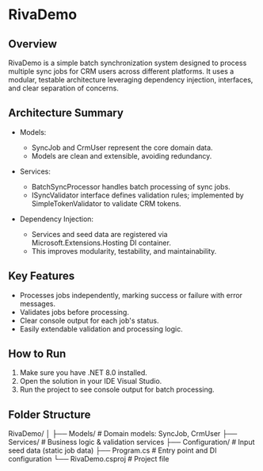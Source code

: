# RivaDemo

## Overview
RivaDemo is a simple batch synchronization system designed to process multiple sync jobs for CRM users across different platforms. It uses a modular, testable architecture leveraging dependency injection, interfaces, and clear separation of concerns.

## Architecture Summary
- Models:
  - SyncJob and CrmUser represent the core domain data.  
  - Models are clean and extensible, avoiding redundancy.

- Services:  
  - BatchSyncProcessor handles batch processing of sync jobs.  
  - ISyncValidator interface defines validation rules; implemented by SimpleTokenValidator to validate CRM tokens.

- Dependency Injection: 
  - Services and seed data are registered via Microsoft.Extensions.Hosting DI container.  
  - This improves modularity, testability, and maintainability.

## Key Features
- Processes jobs independently, marking success or failure with error messages.
- Validates jobs before processing.
- Clear console output for each job's status.
- Easily extendable validation and processing logic.

## How to Run
1. Make sure you have .NET 8.0 installed.
2. Open the solution in your IDE Visual Studio.
3. Run the project to see console output for batch processing.

## Folder Structure
RivaDemo/
│
├── Models/ # Domain models: SyncJob, CrmUser
├── Services/ # Business logic & validation services
├── Configuration/ # Input seed data (static job data)
├── Program.cs # Entry point and DI configuration
└── RivaDemo.csproj # Project file
